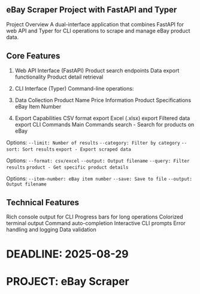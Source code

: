 ## eBay Scraper Project with FastAPI and Typer
Project Overview
A dual-interface application that combines FastAPI for web API and Typer for CLI operations to scrape and manage eBay product data.

## Core Features
1. Web API Interface (FastAPI)
Product search endpoints
Data export functionality
Product detail retrieval
2. CLI Interface (Typer)
Command-line operations:

3. Data Collection
Product Name
Price Information
Product Specifications
eBay Item Number
4. Export Capabilities
CSV format export
Excel (.xlsx) export
Filtered data export
CLI Commands
Main Commands
search - Search for products on eBay

Options:
`--limit: Number of results`
`--category: Filter by category`
`--sort: Sort results`
`export - Export scraped data`

Options:
`--format: csv/excel`
`--output: Output filename`
`--query: Filter results`
`product - Get specific product details`

Options:
`--item-number: eBay item number`
`--save: Save to file`
`--output: Output filename`

## Technical Features
Rich console output for CLI
Progress bars for long operations
Colorized terminal output
Command auto-completion
Interactive CLI prompts
Error handling and logging
Data validation
# DEADLINE: 2025-08-29
# PROJECT: eBay Scraper
